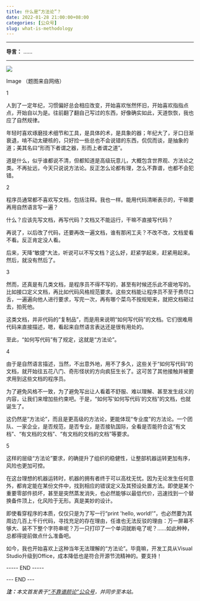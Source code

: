 ```yaml
---
title: 什么是“方法论”？
date: 2022-01-28 21:00:00+08:00
categories: [公众号]
slug: what-is-methodology
---
```


---

**导言：** ……

---

<img src="/images/2020-06-29/code.png" style="max-width:300px"/>

Image
（题图来自网络）

1

人到了一定年纪，习惯偏好总会相应改变，开始喜欢怅然怀旧，开始喜欢指指点点，开始自以为是。往前翻了翻自己写过的东西，好像确实如此，天道恢恢，我也应了自然规律。

年轻时喜欢琢磨技术细节和工具，是具体的术，是具象的器；年纪大了，牙口日渐衰退，啃不动太硬核的，只好捡一些总也不会说错的东西，侃侃而谈，是抽象的道；美其名曰“形而下者谓之器，形而上者谓之道”。

道是什么，似乎谁都说不清，但都知道是高级玩意儿，大概包含世界观、方法论之类。不再扯远，今天只说说方法论。反正怎么论都有理，怎么不靠谱，也都不会犯错。

2

程序员通常都不喜欢写文档，包括注释。我也一样。能用代码清晰表示的，干嘛要再用自然语言写一遍？

什么？应该先写文档，再写代码？文档又不能运行，干嘛不直接写代码？

再说了，以后改了代码，还要再改一遍文档，谁有那闲工夫？不改不改，文档爱看不看。反正肯定没人看。

后来，天降“敏捷”大法，听说可以不写文档？这么好，赶紧学起来，赶紧用起来。然后，就没有然后了。

3

然而，还真是有几类文档，是程序员不得不写的，甚至有时候还乐此不疲地写的。比如接口定义文档，再比如代码风格规范要求。这些文档能让程序员不至于费尽口舌，一遍遍向他人进行要求，写完一次，再有哪个菜鸟不按规矩来，就把文档砸过去，拍死他。

这类文档，并非代码的“复制品”，而是用来说明“如何写代码”的文档。它们很难用代码来直接描述，嗯，看起来自然语言表达还是很有用处的。

至此，“如何写代码”有了规定，这就是“方法论”。

4

由于是自然语言描述，当然，不出意外地，用不了多久，这些关于“如何写代码”的文档，就开始往五花八门、奇形怪状的方向疯狂生长了。这可苦了其他接触并被要求用到这些文档的程序员。

为了避免风格不一致，为了避免写出让人看着不舒服、难以理解、甚至发生歧义的内容，让我们来增加些约束吧。于是，“如何写‘如何写代码’的文档”的文档，也就诞生了。

这仍然是“方法论”，而且是更高级的方法论，更能体现“专业度”的方法论。一个团队、一家企业，是否规范，是否专业，是否接轨国际，全看是否能符合这“有文档”、“有文档的文档”、“有文档的文档的文档”等要求。

5

这样的层级“方法论”要求，的确提升了组织的稳健性，让整部机器运转更加有序，风险也更加可控。

在这台理想的机器运转时，机器的拥有者终于可以高枕无忧。因为无论发生任何意外，都肯定能在某份文件中，找到相应的错误定义及其预设处置方法。即使是某个重要零部件损坏，甚至是突然蒸发消失，也必然能够以最低代价，迅速找到一个替换备件顶上，化风险于无形。真是美妙的设计。

即使看穿程序的本质，仅仅只是为了写一行“print 'hello, world!'”，也必然要为其周边几百上千行代码，寻找充足的存在理由，任谁也无法反驳的理由：万一屏幕不够大、装不下整个字符串呢？万一只打印了一个单词就断电了呢？……如此种种，总都得提前做点什么准备吧。

如今，我也开始喜欢上这种当年无法理解的“方法论”。毕竟嘛，开发工具从Visual Studio升级到Office，成本降低也是符合开源节流精神的。要支持！

----- END -----

<div class="p-5 text-center">--- END ---</div>

<i><b>注：</b>本文首发表于[“不靠谱颜论”公众号](https://mp.weixin.qq.com/s/HDHhF8wyPsprXwviCqSq4Q)，并同步至本站。</i>

